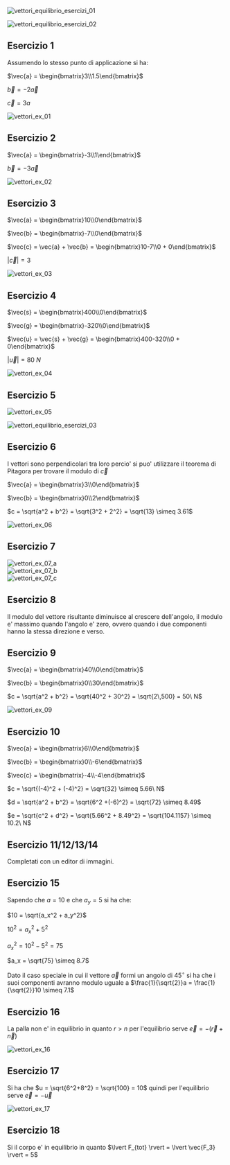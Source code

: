 ![vettori_equilibrio_esercizi_01](https://github.com/dennyb87/phoenomena/assets/7195133/8893aeee-80ed-49d7-a720-10a5a522f147)  

![vettori_equilibrio_esercizi_02](https://github.com/dennyb87/phoenomena/assets/7195133/e98fb3a6-e909-4d98-8108-9bd59914bdd6)  

## Esercizio 1  

Assumendo lo stesso punto di applicazione si ha:  

$\vec{a} = \begin{bmatrix}3\\1.5\end{bmatrix}$  

$\vec{b} = -2\vec{a}$  

$\vec{c} = 3a$  

![vettori_ex_01](https://github.com/dennyb87/phoenomena/assets/7195133/a5ab4a83-0d71-4788-9e85-66c27a787f56)  

## Esercizio 2  

$\vec{a} = \begin{bmatrix}-3\\1\end{bmatrix}$  

$\vec{b} = -3\vec{a}$  

![vettori_ex_02](https://github.com/dennyb87/phoenomena/assets/7195133/fb48d58c-8450-4be1-b859-77b53337bf15)  

## Esercizio 3  

$\vec{a} = \begin{bmatrix}10\\0\end{bmatrix}$  

$\vec{b} = \begin{bmatrix}-7\\0\end{bmatrix}$  

$\vec{c} =  \vec{a} + \vec{b} = \begin{bmatrix}10-7\\0 + 0\end{bmatrix}$  

$\lvert\vec{c}\rvert = 3$  

![vettori_ex_03](https://github.com/dennyb87/phoenomena/assets/7195133/48094046-4257-49fb-b088-65cdb9185e01)  

## Esercizio 4  

$\vec{s} = \begin{bmatrix}400\\0\end{bmatrix}$  

$\vec{g} = \begin{bmatrix}-320\\0\end{bmatrix}$  

$\vec{u} =  \vec{s} + \vec{g} = \begin{bmatrix}400-320\\0 + 0\end{bmatrix}$  

$\lvert\vec{u}\rvert = 80\ N$  

![vettori_ex_04](https://github.com/dennyb87/phoenomena/assets/7195133/31980f94-e68d-4b8b-ad84-8d016ab32b1b)  

## Esercizio 5  

![vettori_ex_05](https://github.com/dennyb87/phoenomena/assets/7195133/3b209c1d-73d2-4322-99f7-a35ce78d0f95)  

![vettori_equilibrio_esercizi_03](https://github.com/dennyb87/phoenomena/assets/7195133/5a98f0c4-6b43-4224-be58-0e2c97bc43ac)  

## Esercizio 6  

I vettori sono perpendicolari tra loro percio' si puo' utilizzare il teorema di Pitagora per trovare il modulo di $\vec{c}$  

$\vec{a} = \begin{bmatrix}3\\0\end{bmatrix}$  

$\vec{b} = \begin{bmatrix}0\\2\end{bmatrix}$  

$c =  \sqrt{a^2 + b^2} = \sqrt{3^2 + 2^2} = \sqrt{13} \simeq 3.61$  

![vettori_ex_06](https://github.com/dennyb87/phoenomena/assets/7195133/a93f176d-8bf4-44a0-ba04-b7805d6145c9)  

## Esercizio 7  

![vettori_ex_07_a](https://github.com/dennyb87/phoenomena/assets/7195133/3c681230-cf99-4480-b078-794c64be3b15)  
![vettori_ex_07_b](https://github.com/dennyb87/phoenomena/assets/7195133/f6b3e33a-14b3-4bd4-85a5-03f715057198)  
![vettori_ex_07_c](https://github.com/dennyb87/phoenomena/assets/7195133/44b94028-e6b6-4473-a06b-0325b84993b1)  

## Esercizio 8  

Il modulo del vettore risultante diminuisce al crescere dell'angolo, il modulo e' massimo quando l'angolo e' zero, ovvero quando i due componenti hanno la stessa direzione e verso.  

## Esercizio 9  

$\vec{a} = \begin{bmatrix}40\\0\end{bmatrix}$  

$\vec{b} = \begin{bmatrix}0\\30\end{bmatrix}$  

$c =  \sqrt{a^2 + b^2} = \sqrt{40^2 + 30^2} = \sqrt{2\,500} = 50\ N$  

![vettori_ex_09](https://github.com/dennyb87/phoenomena/assets/7195133/96ef3532-816f-4dfc-8d2c-ddf281cb3dcd)  

## Esercizio 10  

$\vec{a} = \begin{bmatrix}6\\0\end{bmatrix}$  

$\vec{b} = \begin{bmatrix}0\\-6\end{bmatrix}$  

$\vec{c} = \begin{bmatrix}-4\\-4\end{bmatrix}$  

$c = \sqrt{(-4)^2 + (-4)^2} = \sqrt{32} \simeq 5.66\ N$  

$d = \sqrt{a^2 + b^2} = \sqrt{6^2 +(-6)^2} = \sqrt{72} \simeq 8.49$  

$e = \sqrt{c^2 + d^2} = \sqrt{5.66^2 + 8.49^2} = \sqrt{104.1157} \simeq 10.2\ N$  

## Esercizio 11/12/13/14  

Completati con un editor di immagini.  

## Esercizio 15  

Sapendo che $a = 10$ e che $a_y = 5$ si ha che:  

$10 = \sqrt{a_x^2 + a_y^2}$  

$10^2 = a_x^2 + 5^2$  

$a_x^2 = 10^2 - 5^2 = 75$  

$a_x = \sqrt{75} \simeq 8.7$  

Dato il caso speciale in cui il vettore $\vec{a}$ formi un angolo di $45^\circ$ si ha che i suoi componenti avranno modulo uguale a $\frac{1}{\sqrt{2}}a = \frac{1}{\sqrt{2}}10 \simeq 7.1$  

## Esercizio 16  

La palla non e' in equilibrio in quanto $r \gt n$ per l'equilibrio serve $\vec{e} = -(\vec{r} + \vec{n})$  

![vettori_ex_16](https://github.com/dennyb87/phoenomena/assets/7195133/2deb1aca-b165-45e8-ac99-6bafbc495df3)  

## Esercizio 17  

Si ha che $u = \sqrt{6^2+8^2} = \sqrt{100} = 10$ quindi per l'equilibrio serve $\vec{e} = -\vec{u}$  

![vettori_ex_17](https://github.com/dennyb87/phoenomena/assets/7195133/13329f85-6ff5-4e74-9ce4-0edb813489fc)  

## Esercizio 18  

Si il corpo e' in equilibrio in quanto $\lvert F_{tot} \rvert = \lvert \vec{F_3} \rvert = 5$  
